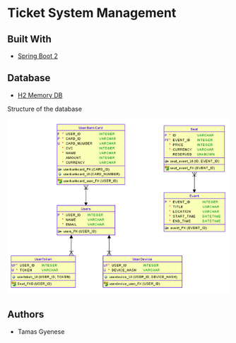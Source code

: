# Ticket System Management

## Built With
* [Spring Boot 2](https://spring.io/projects/spring-boot)

## Database

* [H2 Memory DB](https://www.h2database.com/html/main.html)

Structure of the database



![Alt text](db.jpg?raw=true "db")

## Authors
* Tamas Gyenese
